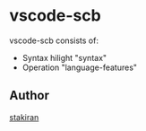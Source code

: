 # vscode-scb
vscode-scb consists of:

- Syntax hilight "syntax"
- Operation "language-features"

## Author
[stakiran](https://github.com/stakiran)

